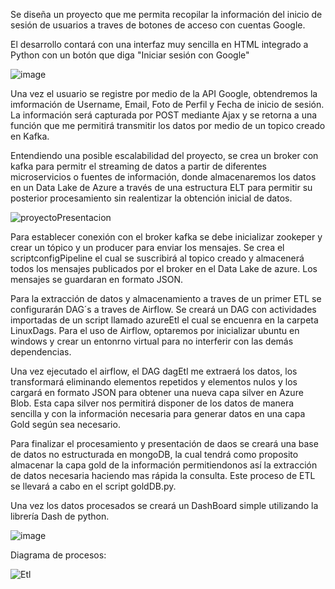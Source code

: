 Se diseña un proyecto que me permita recopilar la información del inicio de sesión de usuarios a traves de botones de acceso con cuentas Google.

El desarrollo contará con una interfaz muy sencilla en HTML integrado a Python con un botón que diga "Iniciar sesión con Google"

![image](https://github.com/user-attachments/assets/371ac2a7-1c58-4314-86d6-707d33c62040)

Una vez el usuario se registre por medio de la API Google, obtendremos la imformación de Username, Email, Foto de Perfil y Fecha de inicio de sesión. 
La información será capturada por POST mediante Ajax y se retorna a una función que me permitirá transmitir los datos por medio de un topico creado en Kafka.

Entendiendo una posible escalabilidad del proyecto, se crea un broker con kafka para permitr el streaming de datos a partir de diferentes microservicios o fuentes de información, donde almacenaremos los datos en un Data Lake de Azure a través de una estructura ELT para permitir su posterior procesamiento sin realentizar la obtención inicial de datos.

![proyectoPresentacion](https://github.com/user-attachments/assets/3d68c8e5-3694-45ae-8834-5cb29d332b68)

Para establecer conexión con el broker kafka se debe inicializar zookeper y crear un tópico y un producer para enviar los mensajes. Se crea el scriptconfigPipeline el cual se suscribirá al topico creado y almacenerá todos los mensajes publicados por el broker en el Data Lake de azure. Los mensajes se guardaran en formato JSON.

Para la extracción de datos y almacenamiento a traves de un primer ETL se configurarán DAG´s a traves de Airflow. Se creará un DAG con actividades importadas de un script llamado azureEtl el cual se encuenra en la carpeta LinuxDags. Para el uso de Airflow, optaremos por inicializar ubuntu en windows y crear un entonrno virtual para no interferir con las demás dependencias.

Una vez ejecutado el airflow, el DAG dagEtl me extraerá los datos, los transformará eliminando elementos repetidos y elementos nulos y los cargará en formato JSON para obtener una nueva capa silver en Azure Blob. Esta capa silver nos permitirá disponer de los datos de manera sencilla y con la información necesaria para generar datos en una capa Gold según sea necesario.

Para finalizar el procesamiento y presentación de daos se creará una base de datos no estructurada en mongoDB, la cual tendrá como proposito almacenar la capa gold de la información permitiendonos así la extracción de datos necesaria haciendo mas rápida la consulta.
Este proceso de ETL se llevará a cabo en el script goldDB.py.

Una vez los datos procesados se creará un DashBoard simple utilizando la librería Dash de python.

![image](https://github.com/user-attachments/assets/35165bdd-eef8-41e0-a481-4a2963896161)

Diagrama de procesos:

![Etl](https://github.com/user-attachments/assets/6ce71215-34f0-4c64-9376-0eb52878f39d)




